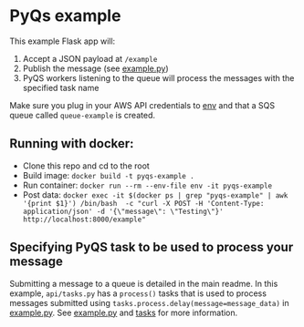 # PyQs example

This example Flask app will:

1. Accept a JSON payload at `/example`
2. Publish the message (see [example.py](api/example.py))
3. PyQS workers listening to the queue will process the messages with the specified task name

Make sure you plug in your AWS API credentials to [env](env) and that a SQS queue called `queue-example` is created.

## Running with docker:

* Clone this repo and cd to the root
* Build image: `docker build -t pyqs-example .`
* Run container: `docker run --rm --env-file env -it pyqs-example`
* Post data: `docker exec -it $(docker ps | grep "pyqs-example" | awk '{print $1}') /bin/bash  -c "curl -X POST -H 'Content-Type: application/json' -d '{\"message\": \"Testing\"}' http://localhost:8000/example"`

## Specifying PyQS task to be used to process your message

Submitting a message to a queue is detailed in the main readme. In this example, `api/tasks.py` has a `process()` tasks that is used to process messages submitted using `tasks.process.delay(message=message_data)` in [example.py](api/example.py). See [example.py](api/example.py) and [tasks](api/tasks.py) for more information.
